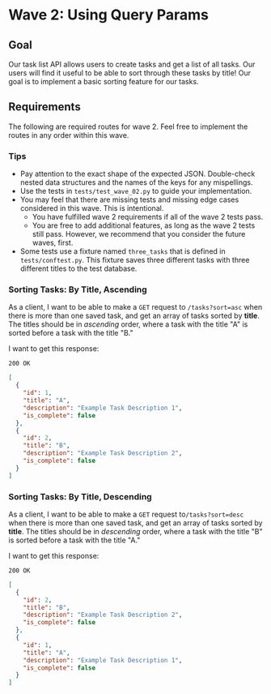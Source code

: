 # Wave 2: Using Query Params

## Goal

Our task list API allows users to create tasks and get a list of all tasks. Our users will find it useful to be able to sort through these tasks by title! Our goal is to implement a basic sorting feature for our tasks.

## Requirements

The following are required routes for wave 2. Feel free to implement the routes in any order within this wave.

### Tips

- Pay attention to the exact shape of the expected JSON. Double-check nested data structures and the names of the keys for any mispellings.
- Use the tests in `tests/test_wave_02.py` to guide your implementation.
- You may feel that there are missing tests and missing edge cases considered in this wave. This is intentional.
  - You have fulfilled wave 2 requirements if all of the wave 2 tests pass.
  - You are free to add additional features, as long as the wave 2 tests still pass. However, we recommend that you consider the future waves, first.
- Some tests use a fixture named `three_tasks` that is defined in `tests/conftest.py`. This fixture saves three different tasks with three different titles to the test database.

### Sorting Tasks: By Title, Ascending

As a client, I want to be able to make a `GET` request to `/tasks?sort=asc` when there is more than one saved task, and get an array of tasks sorted by **title**. The titles should be in _ascending_ order, where a task with the title "A" is sorted before a task with the title "B."

I want to get this response:

`200 OK`

```json
[
  {
    "id": 1,
    "title": "A",
    "description": "Example Task Description 1",
    "is_complete": false
  },
  {
    "id": 2,
    "title": "B",
    "description": "Example Task Description 2",
    "is_complete": false
  }
]
```

### Sorting Tasks: By Title, Descending

As a client, I want to be able to make a `GET` request to`/tasks?sort=desc`  when there is more than one saved task, and get an array of tasks sorted by **title**. The titles should be in _descending_ order, where a task with the title "B" is sorted before a task with the title "A."

I want to get this response:

`200 OK`

```json
[
  {
    "id": 2,
    "title": "B",
    "description": "Example Task Description 2",
    "is_complete": false
  },
  {
    "id": 1,
    "title": "A",
    "description": "Example Task Description 1",
    "is_complete": false
  }
]
```
